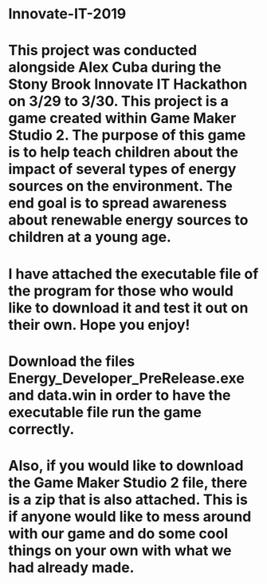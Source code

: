 # Innovate-IT-2019
# This project was conducted alongside Alex Cuba during the Stony Brook Innovate IT Hackathon on 3/29 to 3/30. This project is a game created within Game Maker Studio 2. The purpose of this game is to help teach children about the impact of several types of energy sources on the environment. The end goal is to spread awareness about renewable energy sources to children at a young age.
# I have attached the executable file of the program for those who would like to download it and test it out on their own. Hope you enjoy!
# Download the files Energy_Developer_PreRelease.exe and data.win in order to have the executable file run the game correctly.
# Also, if you would like to download the Game Maker Studio 2 file, there is a zip that is also attached. This is if anyone would like to mess around with our game and do some cool things on your own with what we had already made.

